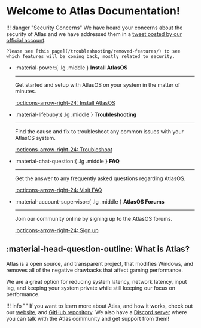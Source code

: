 # Welcome to Atlas Documentation!

!!! danger "Security Concerns"
    We have heard your concerns about the security of Atlas and we have addressed them in a [tweet posted by our official account](https://twitter.com/AtlasOS/status/1651284816489336832?s=20). 
	
	Please see [this page](/troubleshooting/removed-features/) to see which features will be coming back, mostly related to security.

<div class="grid cards" markdown>

-   :material-power:{ .lg .middle } __Install AtlasOS__

    ---

    Get started and setup with AtlasOS on your system in the matter of minutes.

    [:octicons-arrow-right-24: Install AtlasOS](/getting-started/installation/)

-   :material-lifebuoy:{ .lg .middle } __Troubleshooting__

    ---

    Find the cause and fix to troubleshoot any common issues with your AtlasOS system.

    [:octicons-arrow-right-24: Troubleshoot](/troubleshooting/removed-features/)

-   :material-chat-question:{ .lg .middle } __FAQ__

    ---

    Get the answer to any frequently asked questions regarding AtlasOS.

    [:octicons-arrow-right-24: Visit FAQ](https://atlasos.net/faq)

-   :material-account-supervisor:{ .lg .middle } __AtlasOS Forums__

    ---

    Join our community online by signing up to the AtlasOS forums.

    [:octicons-arrow-right-24: Sign up](https://forum.atlasos.net/)

</div>

## :material-head-question-outline: What is Atlas?

Atlas is a open source, and transparent project, that modifies Windows, and removes all of the negative drawbacks that affect gaming performance.

We are a great option for reducing system latency, network latency, input lag, and keeping your system private while still keeping our focus on performance.

!!! info ""
    If you want to learn more about Atlas, and how it works, check out our [website](https://atlasos.net), and [GitHub repository](https://github.com/Atlas-OS/Atlas). We also have a [Discord server](https://discord.com/servers/atlas-795710270000332800) where you can talk with the Atlas community and get support from them!
